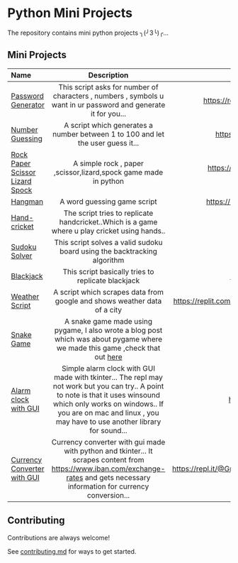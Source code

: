 # Python Mini Projects

The repository contains mini python projects ╮(╯3╰)╭...

## Mini Projects

| Name  | Description  | Repl-Link |
| :------------ |:---------------:| -----:|
|[Password Generator](https://github.com/grapeJUICE1/python-mini-projects/blob/main/password-generator.py)     | This script asks for number of characters , numbers , symbols u want in ur password and generate it for you... | https://repl.it/@GrapeJUICE/Python-Password-Generator|
|[Number Guessing](https://github.com/grapeJUICE1/python-mini-projects/blob/main/NumberGuesser.py)      |  A script which generates a number between 1 to 100 and let the user guess it...        |   https://repl.it/@GrapeJUICE/Number-Guessing-Game |
|[Rock Paper Scissor Lizard Spock](https://github.com/grapeJUICE1/python-mini-projects/blob/main/rockPaperScissorsLizardSpock.py) | A simple rock , paper ,scissor,lizard,spock game made in python       |    https://repl.it/@GrapeJUICE/rock-paper-scissor-lizard-spock#main.py |
|[Hangman](https://github.com/grapeJUICE1/python-mini-projects/blob/main/hangman.py) | A word guessing game script  | https://repl.it/@GrapeJUICE/HANGMAN-Python#main.py |
|[Hand-cricket](https://github.com/grapeJUICE1/python-mini-projects/blob/main/hand-cricket.py) | The script tries to replicate handcricket..Which is a game where u play cricket using hands.. |    https://repl.it/@GrapeJUICE/Handcricket-Python |
|[Sudoku Solver](https://github.com/grapeJUICE1/python-mini-projects/blob/main/sudoku-solver.py) | This script solves a valid sudoku board using the backtracking algorithm|    https://repl.it/@GrapeJUICE/Sudoku-Solver |
|[Blackjack](https://github.com/grapeJUICE1/python-mini-projects/blob/main/blackjack.py)| This script basically tries to replicate blackjack|  https://repl.it/@GrapeJUICE/BLACKJACK#main.py |
|[Weather Script](https://github.com/grapeJUICE1/python-mini-projects/blob/main/weather.py)| A script which scrapes data from google and shows weather data of a city|  https://replit.com/@GrapeJUICE/MuddyRubberyInstances#main.py |
|[Snake Game](https://github.com/grapeJUICE1/python-mini-projects/blob/main/snake.py)|  A snake game made using pygame, I also wrote a blog post which was about pygame where we made this game ,check that out [here](https://dev.to/grapejuice/getting-started-with-pygame-making-a-snake-game-2i1g)| https://repl.it/@GrapeJUICE/Sudoku-Solver |
|[Alarm clock with GUI](https://github.com/grapeJUICE1/python-mini-projects/blob/main/alarm.py) | Simple alarm clock with GUI made with tkinter... The repl may not work but you can try.. A point to note is that it uses winsound which only works on windows.. If you are on mac and linux , you may have to use another library for sound...| https://repl.it/@GrapeJUICE/Alarm-Clock#main.py |
|[Currency Converter with GUI](https://github.com/grapeJUICE1/python-mini-projects/blob/main/currency_converter.py)| Currency converter with gui made with python and tkinter... It scrapes content from https://www.iban.com/exchange-rates and gets necessary information for currency conversion...|https://repl.it/@GrapeJUICE/SlategraySaneGraphicslibrary#main.py |


## Contributing

Contributions are always welcome!

See [contributing.md](https://github.com/grapeJUICE1/python-mini-projects/blob/main/contributing.md) for ways to get started.













